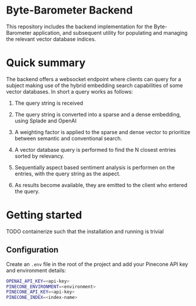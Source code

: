 # Byte-Barometer Backend

This repository includes the backend implementation for the Byte-Barometer application, and subsequent utility for populating and managing the relevant vector database indices.

# Quick summary

The backend offers a websocket endpoint where clients can query for a subject making use of the hybrid embedding search capabilities of some vector databases. In short a query works as follows:

1. The query string is received
2. The query string is converted into a sparse and a dense embedding, using Splade and OpenAI
3. A weighting factor is applied to the sparse and dense vector to prioritize between semantic and conventional search.

4. A vector database query is performed to find the N closest entries sorted by relevancy.
5. Sequentially aspect based sentiment analysis is performen on the entries, with the query string as the aspect.
6. As results become available, they are emitted to the client who entered the query.

# Getting started

TODO containerize such that the installation and running is trivial

## Configuration

Create an `.env` file in the root of the project and add your Pinecone API key and environment details:

```sh
OPENAI_API_KEY=<api-key>
PINECONE_ENVIRONMENT=<environment>
PINECONE_API_KEY=<api-key>
PINECONE_INDEX=<index-name>
```
